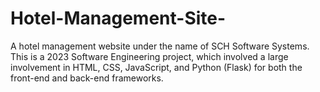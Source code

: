 # Hotel-Management-Site-
A hotel management website under the name of SCH Software Systems. This is a 2023 Software Engineering project, which involved a large involvement in HTML, CSS, JavaScript, and Python (Flask) for both the front-end and back-end frameworks.
